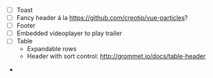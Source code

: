 * [ ] Toast 
* [ ] Fancy header á la https://github.com/creotip/vue-particles? 
* [ ] Footer
* [ ] Embedded videoplayer to play trailer
* [ ] Table
    * Expandable rows
    * Header with sort control: http://grommet.io/docs/table-header
*

